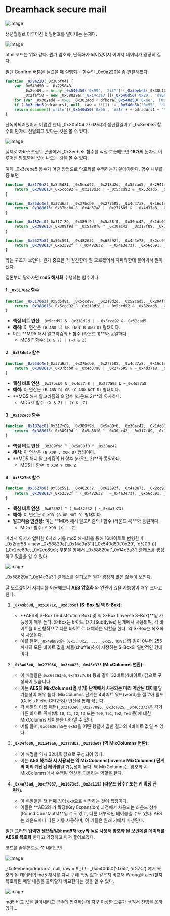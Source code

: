 Dreamhack secure mail
====================

![image](https://github.com/user-attachments/assets/81477549-da0a-45dc-8a10-0cf9fa3134ad)

생년월일로 이루어진 비밀번호를 알아내는 문제다.

![image](https://github.com/user-attachments/assets/23a0fc5b-ac8d-4449-bfc1-500199b72c84)

html 코드는 위와 같다. 뭔가 암호화, 난독화가 되어있어서 이미지 데이터가 굉장히 길다.

일단 Confirm 버튼을 눌렀을 때 실행되는 함수인 _0x9a220을 좀 관찰해봤다.


```javascript
function _0x9a220(_0x30bf04) {
    var _0x540d50 = _0x225843,
        _0x2ee89c = Array[_0x540d50('0x99', '3itY')](_0x3eebe5(_0x30bf04, null, raw = !![]))[_0x540d50('0xe2', 'G(su')](_0x66324e => _0x66324e['charCodeAt']()),
        _0x2fef58 = new _0x58829a['_0x14c3a3'][(_0x540d50('0x29', 'd%09'))](_0x2ee89c, _0x2ee89c);, dfbora = _0x2fef58['decrypt'](file), odradurs1 = '';
    for (var _0x302add = 0x0; _0x302add < dfbora[_0x540d50('0xde', '@%wH')]; _0x302add++) odradurs1 += String[_0x540d50('0x2', 'dARo')](dfbora[_0x302add]);
    if (_0x3eebe5(odradurs1, null, raw = !![]) != _0x540d50('0x55', 'dGZC')) return alert('Wrong'), ![];
    return document['write'](_0x540d50('0x66', 'AZ$r') + odradurs1 + '\x22>'), !![];
}
```


난독화되어있어서 어렵긴 한데 _0x30bf04 가 6자리의 생년월일이고 _0x3eebe5 함수의 인자로 전달되고 있다는 것은 볼 수 있다. 


![image](https://github.com/user-attachments/assets/9f497653-f950-444a-9d96-14e67de56251)

실제로 자바스크립트 콘솔에서 _0x3eebe5 함수를 직접 호출해보면 **16개**의 문자로 이루어진 암호화된 값이 나오는 것을 볼 수 있다.


이제 _0x3eebe5 함수가 어떤 방법으로 암호화를 수행하는지 알아야한다. 함수 내부를 좀 보면


```javascript
function _0x3170e2(_0x5d5d81, _0x5ccd92, _0x218d2d, _0x52cad5, _0x294fa0, _0x36ec4d, _0x4c8e41) {
    return _0x388613(_0x5ccd92 & _0x218d2d | ~_0x5ccd92 & _0x52cad5, _0x5d5d81, _0x5ccd92, _0x294fa0, _0x36ec4d, _0x4c8e41);
}

function _0x55dc4e(_0x37d6a2, _0x37bcb0, _0x277505, _0x4d37a8, _0x16d1ec, _0x579718, _0x4ef6d1) {
    return _0x388613(_0x37bcb0 & _0x4d37a8 | _0x277505 & ~_0x4d37a8, _0x37d6a2, _0x37bcb0, _0x16d1ec, _0x579718, _0x4ef6d1);
}

function _0x182ec0(_0x317f89, _0x389f9d, _0x5a88f0, _0x30ac42, _0x1dc07a, _0x5a6689, _0x27c5cb) {
    return _0x388613(_0x389f9d ^ _0x5a88f0 ^ _0x30ac42, _0x317f89, _0x389f9d, _0x1dc07a, _0x5a6689, _0x27c5cb);
}

function _0x5527b8(_0x56c591, _0x482632, _0x62392f, _0x4a3e73, _0x2cc931, _0x55c5cd, _0x90e3b6) {
    return _0x388613(_0x62392f ^ (_0x482632 | ~_0x4a3e73), _0x56c591, _0x482632, _0x2cc931, _0x55c5cd, _0x90e3b6);
}
```

라는 구조가 보인다. 뭔가 중요한 거 같긴한데 잘 모르겠어서 지피티한테 물어봐서 알아냈다.

결론부터 말하자면 **md5 해시화** 수행하는 함수이다.

#### 1. `_0x3170e2` 함수

```javascript
function _0x3170e2(_0x5d5d81, _0x5ccd92, _0x218d2d, _0x52cad5, _0x294fa0, _0x36ec4d, _0x4c8e41) {
    return _0x388613(_0x5ccd92 & _0x218d2d | ~_0x5ccd92 & _0x52cad5, _0x5d5d81, _0x5ccd92, _0x294fa0, _0x36ec4d, _0x4c8e41);
}
```

* **핵심 비트 연산:** `_0x5ccd92 & _0x218d2d | ~_0x5ccd92 & _0x52cad5`
* **해석:** 이 연산은 `(B AND C) OR (NOT B AND D)` 형태이다.
* 이는 **MD5 해시 알고리즘의 F 함수 (라운드 1)**와 동일하다.
    * MD5 F 함수: `(X & Y) | (~X & Z)`

#### 2. `_0x55dc4e` 함수

```javascript
function _0x55dc4e(_0x37d6a2, _0x37bcb0, _0x277505, _0x4d37a8, _0x16d1ec, _0x579718, _0x4ef6d1) {
    return _0x388613(_0x37bcb0 & _0x4d37a8 | _0x277505 & ~_0x4d37a8, _0x37d6a2, _0x37bcb0, _0x16d1ec, _0x579718, _0x4ef6d1);
}
```

* **핵심 비트 연산:** `_0x37bcb0 & _0x4d37a8 | _0x277505 & ~_0x4d37a8`
* **해석:** 이 연산은 `(B AND D) OR (C AND NOT D)` 형태이다. 
* **MD5 해시 알고리즘의 G 함수 (라운드 2)**와 유사하다.
    * MD5 G 함수: `(X & Z) | (Y & ~Z)`

#### 3. `_0x182ec0` 함수

```javascript
function _0x182ec0(_0x317f89, _0x389f9d, _0x5a88f0, _0x30ac42, _0x1dc07a, _0x5a6689, _0x27c5cb) {
    return _0x388613(_0x389f9d ^ _0x5a88f0 ^ _0x30ac42, _0x317f89, _0x389f9d, _0x1dc07a, _0x5a6689, _0x27c5cb);
}
```

* **핵심 비트 연산:** `_0x389f9d ^ _0x5a88f0 ^ _0x30ac42`
* **해석:** 이 연산은 `(B XOR C XOR D)` 형태이다.
* **MD5 해시 알고리즘의 H 함수 (라운드 3)**와 동일하다.
    * MD5 H 함수: `X XOR Y XOR Z`

#### 4. `_0x5527b8` 함수

```javascript
function _0x5527b8(_0x56c591, _0x482632, _0x62392f, _0x4a3e73, _0x2cc931, _0x55c5cd, _0x90e3b6) {
    return _0x388613(_0x62392f ^ (_0x482632 | ~_0x4a3e73), _0x56c591, _0x482632, _0x2cc931, _0x55c5cd, _0x90e3b6);
}
```

* **핵심 비트 연산:** `_0x62392f ^ (_0x482632 | ~_0x4a3e73)`
* **해석:** 이 연산은 `C XOR (B OR NOT D)` 형태이다.
* **알고리즘 연관성:** 이는 **MD5 해시 알고리즘의 I 함수 (라운드 4)**와 동일하다.
    * MD5 I 함수: `Y XOR (X | ~Z)`
 


따라서 유저가 입력한 6자리 키를 md5 해시화를 통해 16바이트로 변형한 후 _0x2fef58 = new _0x58829a['_0x14c3a3'][(_0x540d50('0x29', 'd%09'))](_0x2ee89c, _0x2ee89c); 부분을 통해서 _0x58829a['_0x14c3a3'] 클래스를 생성하고 있음을 알 수 있다.




![image](https://github.com/user-attachments/assets/4c1c6129-4c65-4cbb-914a-9184f7e106b4)

_0x58829a['_0x14c3a3'] 클래스를 살펴보면 뭔가 굉장히 많은 값들이 보인다.


잘 모르겠어서 지피티를 이용해보니 **AES 암호화** 와 연관이 있을 가능성이 매우 크다고 한다.

1.  **`_0x49b89d`, `_0x51671c`, `_0xd3858f` (S-Box 및 역 S-Box):**
    * **AES의 S-Box (Substitution Box) 및 역 S-Box (Inverse S-Box)**일 가능성이 매우 높다. S-Box는 바이트 대치(SubBytes) 단계에서 사용되며, 각 바이트를 비선형적으로 다른 바이트로 대체하는 역할을 한다. 역 S-Box는 복호화 시 사용된다.
    * 예를 들어, `_0x49b89d`는 `[0x1, 0x2, ..., 0xc5, 0x91]`와 같이 0부터 255까지의 모든 바이트 값을 셔플(shuffle)하여 저장하는 S-Box의 일반적인 형태이다.

2.  **`_0x3a03e0`, `_0x277086`, `_0x3ca025`, `_0x46c373` (MixColumns 변환):**
    * 이 배열들은 `0xc66363a5`, `0xf87c7c84` 등과 같이 32비트(4바이트) 값으로 구성되어 있습니다.
    * 이는 **AES의 MixColumns(열 섞기) 단계에서 사용되는 미리 계산된 테이블**일 가능성이 매우 높다. MixColumns 단계는 4바이트 워드(word)를 갤로아 필드(Galois Field, GF(2^8)) 연산을 통해 섞는다. 
    * 각 배열의 이름 패턴(`_0x3a03e0`, `_0x277086`, `_0x3ca025`, `_0x46c373`)은 각기 다른 바이트 위치(예: `t0`, `t1`, `t2`, `t3` 또는 `Te0`, `Te1`, `Te2`, `Te3` 등)에 대한 MixColumns 테이블을 나타낼 수 있다.
    * 예를 들어, `0xc66363a5`는 `0x63`을 어떤 행렬에 곱한 결과의 4바이트 값일 수 있다.

3.  **`_0x34f680`, `_0x1a49a6`, `_0x177db2`, `_0x19de07` (역 MixColumns 변환):**
    * 이 배열들 역시 32비트 값으로 구성되어 있다.
    * 이는 **AES 복호화 시 사용되는 역 MixColumns(Inverse MixColumns) 단계의 미리 계산된 테이블**일 가능성이 높다. 역 MixColumns는 암호화 시 MixColumns에서 수행된 연산을 되돌리는 역할을 한다.

4.  **`_0x4a75ad`, `_0xcf7037`, `_0x1673c5`, `_0x2e1152` (라운드 상수? 또는 키 확장 관련?):**
    * 이 배열들은 첫 번째 값이 `0x0`으로 시작하는 것이 특징이다.
    * 이들은 **AES의 키 확장(Key Expansion) 과정에서 사용되는 라운드 상수(Round Constants)**일 수도 있고, 다른 내부적인 테이블일 수도 있다. AES는 라운드마다 다른 키를 사용하며, 이 키들은 원래 키에서 파생된다.
  



일단 그러면 **입력한 생년월일을 md5해 key와 iv로 사용해 암호화 된 보안메일 데이터를 AES로 복호화** 한다고 가정하고 마저 풀어보겠다.


코드를 끝부분으로 쭉 내려보면


![image](https://github.com/user-attachments/assets/b460e3a9-8c39-4949-8a41-cfb422044995)

_0x3eebe5(odradurs1, null, raw = !![]) != _0x540d50('0x55', 'dGZC') 에서 복호화 된 데이터의 md5 해시를 다시 구해 특정 값과 같은지 비교해 Wrong을 alert할지 복호화된 메일 내용을 출력할지 비교한다는 것을 알 수 있다.


![image](https://github.com/user-attachments/assets/2f7620fb-a0b2-433f-99e2-c05d17125235)


md5 비교 값을 알아내려고 콘솔에 입력하는데 자꾸 이상한 오류가 생겨서 진행을 못하겠다... 

